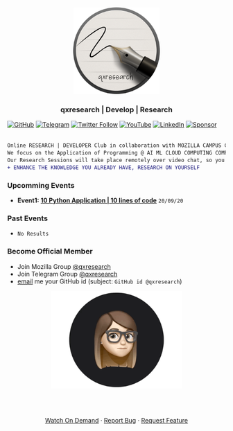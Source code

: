  <br />
<p align="center">
  <a href="https://community.mozilla.org/en/groups/qx-research">
    <img width="200px" src="https://github.com/xiaowuc2/xiaowuc2/blob/master/source/qxr/cir.png" alt="Logo">
  </a>

  <h3 align="center">qxresearch | Develop | Research</h3>

  <p align="center">
  </p>
</p>


[![GitHub](https://img.shields.io/static/v1.svg?label=Members&message=115&color=success&logo=github&style=social)](https://github.com/orgs/qxresearch/people)
[![Telegram](https://img.shields.io/static/v1.svg?label=Telegram&message=279&color=success&logo=telegram&style=social)](https://t.me/qxresearch)
[![Twitter Follow](https://img.shields.io/twitter/follow/qxresearch.svg?style=social&label=Follow)](https://twitter.com/qxresearch)
[![YouTube](https://img.shields.io/static/v1.svg?label=YouTube&message=@qxresearch&color=grey&logo=youtube&style=flat&logoColor=white&colorA=critical)](https://www.youtube.com/channel/UCX7oe66V8zyFpAJyMfPL9VA)
  [![LinkedIn](https://img.shields.io/static/v1.svg?label=LinkedIn&message=@qxresearch&color=success&logo=linkedin&style=flat&logoColor=white&colorA=blue)](https://www.linkedin.com/company/68716543)
   [![Sponsor](https://img.shields.io/static/v1.svg?label=$1&message=Donation&color=grey&logo=sponsor&style=flat&logoColor=white&colorA=green)](https://github.com/xiaowuc2/xiaowuc2/blob/master/source/sponsor.png) 

```diff

Online RESEARCH | DEVELOPER Club in collaboration with MOZILLA CAMPUS CLUB.
We focus on the Application of Programming @ AI ML CLOUD COMPUTING COMPUTER VISION IOT etc.
Our Research Sessions will take place remotely over video chat, so you can be anywhere in the world.
+ ENHANCE THE KNOWLEDGE YOU ALREADY HAVE, RESEARCH ON YOURSELF

```

### Upcomming Events 

- **Event1:** [**10 Python Application | 10 lines of code**](https://www.youtube.com/watch?v=B0_0gK_CUpM&list=PLK_zxbpEUfmVPsXnl1wx1s6BD8eBUjuOM)    ``20/09/20``

### Past Events

- ``No Results``

### Become Official Member

- Join Mozilla Group [@qxresearch](https://community.mozilla.org/en/groups/qx-research/)
- Join Telegram Group [@qxresearch](https://t.me/qxresearch)
- <a href = "mailto: rohitmandal814566@gmail.com">email</a> me your GitHub id (subject: ``GitHub id @qxresearch``)
  
 <p align="center">
 <img width="300px" src="https://github.com/xiaowuc2/xiaowuc2/blob/master/source/image.gif" align="center" alt="GitHub Readme Stats" />
  



<p align="center">
    <br>
    <br/>
    <br />
    <a href="https://www.youtube.com/watch?v=B0_0gK_CUpM&list=PLK_zxbpEUfmVPsXnl1wx1s6BD8eBUjuOM">Watch On Demand</a>
    ·
    <a href="https://github.com/qxresearch/qxresearch-event-1/issues">Report Bug</a>
    ·
    <a href="https://github.com/qxresearch/qxresearch-event-1/issues">Request Feature</a>
  </p>
</p>
